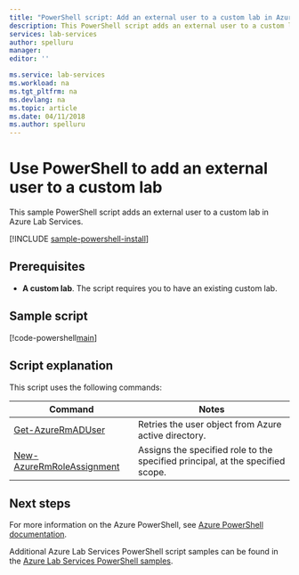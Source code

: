 ```yaml
---
title: "PowerShell script: Add an external user to a custom lab in Azure Lab Services | Microsoft Docs"
description: This PowerShell script adds an external user to a custom lab in Azure Lab Services.  
services: lab-services
author: spelluru
manager: 
editor: ''

ms.service: lab-services
ms.workload: na
ms.tgt_pltfrm: na
ms.devlang: na
ms.topic: article
ms.date: 04/11/2018
ms.author: spelluru
---
```


# Use PowerShell to add an external user to a custom lab

This sample PowerShell script adds an external user to a custom lab in Azure Lab Services. 

[!INCLUDE [sample-powershell-install](../../../includes/sample-powershell-install-no-ssh.md)]

## Prerequisites
* **A custom lab**. The script requires you to have an existing custom lab. 

## Sample script

[!code-powershell[main](../../../powershell_scripts/devtest-lab/add-external-user-to-lab/add-external-user-to-custom-lab.ps1 "Add external user to a custom lab")]

## Script explanation

This script uses the following commands: 

| Command | Notes |
|---|---|
| [Get-AzureRmADUser](/powershell/module/azurerm.resources/get-azurermaduser) | Retries the user object from Azure active directory. |
| [New-AzureRmRoleAssignment](/module/azurerm.resources/new-azurermroleassignment) | Assigns the specified role to the specified principal, at the specified scope. |

## Next steps

For more information on the Azure PowerShell, see [Azure PowerShell documentation](https://docs.microsoft.com/powershell/).

Additional Azure Lab Services PowerShell script samples can be found in the [Azure Lab Services PowerShell samples](../samples-powershell.md).